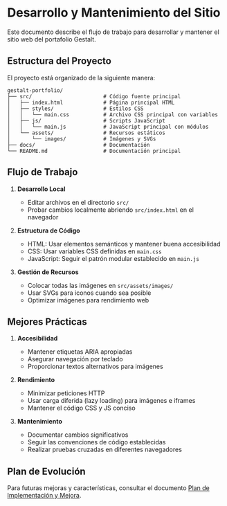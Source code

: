 # Desarrollo y Mantenimiento del Sitio

Este documento describe el flujo de trabajo para desarrollar y mantener el sitio web del portafolio Gestalt.

## Estructura del Proyecto

El proyecto está organizado de la siguiente manera:

```
gestalt-portfolio/
├── src/                       # Código fuente principal
│   ├── index.html             # Página principal HTML
│   ├── styles/                # Estilos CSS
│   │   └── main.css           # Archivo CSS principal con variables
│   ├── js/                    # Scripts JavaScript
│   │   └── main.js            # JavaScript principal con módulos
│   └── assets/                # Recursos estáticos
│       └── images/            # Imágenes y SVGs
├── docs/                      # Documentación
└── README.md                  # Documentación principal
```

## Flujo de Trabajo

1. **Desarrollo Local**
   - Editar archivos en el directorio `src/`
   - Probar cambios localmente abriendo `src/index.html` en el navegador

2. **Estructura de Código**
   - HTML: Usar elementos semánticos y mantener buena accesibilidad
   - CSS: Usar variables CSS definidas en `main.css`
   - JavaScript: Seguir el patrón modular establecido en `main.js`

3. **Gestión de Recursos**
   - Colocar todas las imágenes en `src/assets/images/`
   - Usar SVGs para iconos cuando sea posible
   - Optimizar imágenes para rendimiento web

## Mejores Prácticas

1. **Accesibilidad**
   - Mantener etiquetas ARIA apropiadas
   - Asegurar navegación por teclado
   - Proporcionar textos alternativos para imágenes

2. **Rendimiento**
   - Minimizar peticiones HTTP
   - Usar carga diferida (lazy loading) para imágenes e iframes
   - Mantener el código CSS y JS conciso

3. **Mantenimiento**
   - Documentar cambios significativos
   - Seguir las convenciones de código establecidas
   - Realizar pruebas cruzadas en diferentes navegadores

## Plan de Evolución

Para futuras mejoras y características, consultar el documento [Plan de Implementación y Mejora](docs/IMPLEMENTATION_AND_ENHANCEMENT_NEW.md).
